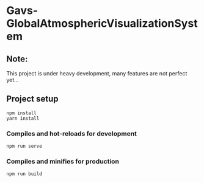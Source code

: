 # Gavs-GlobalAtmosphericVisualizationSystem

## Note:
This project is under heavy development, many features are not perfect yet...

## Project setup
```
npm install
yarn install
```

### Compiles and hot-reloads for development
```
npm run serve
```

### Compiles and minifies for production
```
npm run build
```
